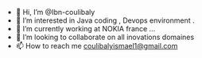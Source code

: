 - 👋 Hi, I’m @Ibn-coulibaly
- 👀 I’m interested in Java coding , Devops environment .
- 🌱 I’m currently working at NOKIA france ...
- 💞️ I’m looking to collaborate on all inovations domaines 
- 📫 How to reach me coulibalyismael1@gmail.com

<!---
Ibn-coulibaly/Ibn-coulibaly is a ✨ special ✨ repository because its `README.md` (this file) appears on your GitHub profile.
You can click the Preview link to take a look at your changes.
--->

